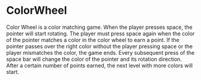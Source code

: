 # ColorWheel

Color Wheel is a color matching game. When the player presses space,
the pointer will start rotating. The player must press space again
when the color of the pointer matches a color in the color wheel to
earn a point. If the pointer passes over the right color without the
player pressing space or the player mismatches the color, the game ends.
Every subsequent press of the space bar will change the color of the
pointer and its rotation direction. After a certain number of points
earned, the next level with more colors will start.